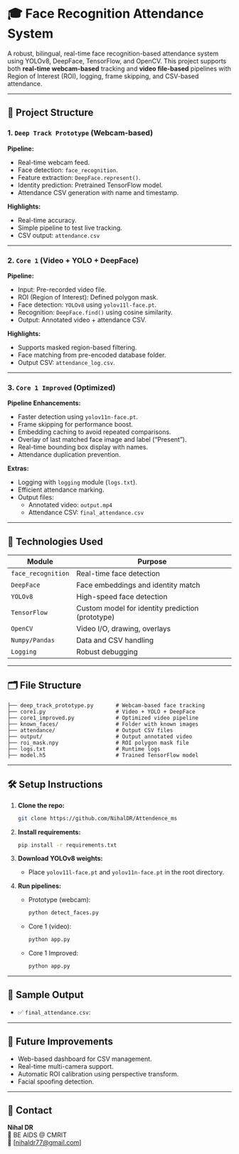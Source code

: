 # 🎓 Face Recognition Attendance System

A robust, bilingual, real-time face recognition-based attendance system using YOLOv8, DeepFace, TensorFlow, and OpenCV. This project supports both **real-time webcam-based** tracking and **video file-based** pipelines with Region of Interest (ROI), logging, frame skipping, and CSV-based attendance.

---

## 🚀 Project Structure

### 1. `Deep Track Prototype` (Webcam-based)

**Pipeline:**
- Real-time webcam feed.
- Face detection: `face_recognition`.
- Feature extraction: `DeepFace.represent()`.
- Identity prediction: Pretrained TensorFlow model.
- Attendance CSV generation with name and timestamp.

**Highlights:**
- Real-time accuracy.
- Simple pipeline to test live tracking.
- CSV output: `attendance.csv`

---

### 2. `Core 1` (Video + YOLO + DeepFace)

**Pipeline:**
- Input: Pre-recorded video file.
- ROI (Region of Interest): Defined polygon mask.
- Face detection: `YOLOv8` using `yolov11l-face.pt`.
- Recognition: `DeepFace.find()` using cosine similarity.
- Output: Annotated video + attendance CSV.

**Highlights:**
- Supports masked region-based filtering.
- Face matching from pre-encoded database folder.
- Output CSV: `attendance_log.csv`.

---

### 3. `Core 1 Improved` (Optimized)

**Pipeline Enhancements:**
- Faster detection using `yolov11n-face.pt`.
- Frame skipping for performance boost.
- Embedding caching to avoid repeated comparisons.
- Overlay of last matched face image and label (“Present”).
- Real-time bounding box display with names.
- Attendance duplication prevention.

**Extras:**
- Logging with `logging` module (`logs.txt`).
- Efficient attendance marking.
- Output files:
  - Annotated video: `output.mp4`
  - Attendance CSV: `final_attendance.csv`

---

## 🧠 Technologies Used

| Module         | Purpose                            |
|----------------|------------------------------------|
| `face_recognition` | Real-time face detection       |
| `DeepFace`     | Face embeddings and identity match |
| `YOLOv8`       | High-speed face detection          |
| `TensorFlow`   | Custom model for identity prediction (prototype) |
| `OpenCV`       | Video I/O, drawing, overlays       |
| `Numpy/Pandas` | Data and CSV handling              |
| `Logging`      | Robust debugging                   |

---

## 🗂️ File Structure

```plaintext
├── deep_track_prototype.py       # Webcam-based face tracking
├── core1.py                      # Video + YOLO + DeepFace
├── core1_improved.py             # Optimized video pipeline
├── known_faces/                  # Folder with known images
├── attendance/                   # Output CSV files
├── output/                       # Output annotated video
├── roi_mask.npy                  # ROI polygon mask file
├── logs.txt                      # Runtime logs
├── model.h5                      # Trained TensorFlow model
```

---

## 🛠️ Setup Instructions

1. **Clone the repo:**
   ```bash
   git clone https://github.com/NihalDR/Attendence_ms
   ```

2. **Install requirements:**
   ```bash
   pip install -r requirements.txt
   ```

3. **Download YOLOv8 weights:**
   - Place `yolov11l-face.pt` and `yolov11n-face.pt` in the root directory.

4. **Run pipelines:**
   - Prototype (webcam):
     ```bash
     python detect_faces.py
     ```
   - Core 1 (video):
     ```bash
     python app.py
     ```
   - Core 1 Improved:
     ```bash
     python app.py
     ```

---

## 📝 Sample Output

- ✅ `final_attendance.csv`:
---

## 📌 Future Improvements

- Web-based dashboard for CSV management.
- Real-time multi-camera support.
- Automatic ROI calibration using perspective transform.
- Facial spoofing detection.

---

## 📧 Contact

**Nihal DR**  
📍 BE AIDS @ CMRIT  
📧 [nihaldr77@gmail.com]

